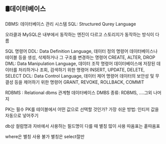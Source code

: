 ## 🛢️데이터베이스

DBMS: 데이터베이스 관리 시스템
SQL: Structured Qurey Language

오라클과 MySQL은 내부에서 동작하는 엔진이 다르고
스토리지가 동작하는 방식이 다름

SQL 명령어
DDL: Data Definition Language, 데이터 정의 명령어
데이터베이스나 테이블 등을 생성, 삭제하거나 그 구조를 변경하는 명령어
CREATE, ALTER, DROP
DML: Data Manipulation Language, 데이터 조작 명령어
데이터베이스에 저장된 데이터를 처리하거나 조회, 검색하기 위한 명령어
INSERT, UPDATE, DELETE, SELECT
DCL: Data Control Language, 데이터 제어 명령어
데이터의 보안성 및 무결성 등을 제어하기 위한 명령어
GRANT, REVOKE, ROLLBACK, COMMIT

RDBMS : Relational dbms 관계형 데이터베이스
DMBS 종류: RDBMS, ....그외 나머지

PK는 필수
PK를 테이블에서 어떤 값으로 선택할 것인가?
가장 쉬운 방법: 인티저 값을 자동으로 넣어주기

db상 컬럼명과 자바에서 사용하는 필드명이 다를 때 별칭 많이 사용
따옴표는 홑따옴표

where은 별칭 사용 불가
별칭은 select절만